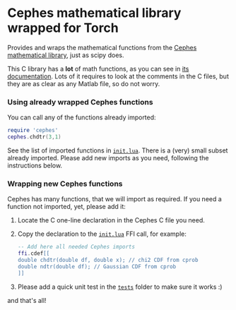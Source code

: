 # Cephes mathematical library wrapped for Torch

Provides and wraps the mathematical functions from the [Cephes mathematical library](http://www.netlib.org/cephes/), just as scipy does.

This C library has a <b>lot</b> of math functions, as you can see in [its documentation](cephes/cephes.doc). Lots of it requires to look at the comments in the C files, but they are as clear as any Matlab file, so do not worry.

### Using already wrapped Cephes functions

You can call any of the functions already imported:

```lua
require 'cephes'
cephes.chdtr(3,1)
```

See the list of imported functions in [`init.lua`](init.lua). 
There is a (very) small subset already imported. Please add new imports as you need, following the instructions below.

### Wrapping new Cephes functions

Cephes has many functions, that we will import as required. If you need a function not imported, yet, please add it:

1. Locate the C one-line declaration in the Cephes C file you need.

2. Copy the declaration to the [`init.lua`](init.lua) FFI call, for example:

    ```lua
    -- Add here all needed Cephes imports
    ffi.cdef[[
    double chdtr(double df, double x); // chi2 CDF from cprob
    double ndtr(double df); // Gaussian CDF from cprob
    ]]
    ```
3. Please add a quick unit test in the [`tests`](tests/) folder to make sure it works :)

and that's all!
